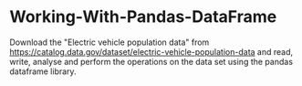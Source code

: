 # Working-With-Pandas-DataFrame
Download the "Electric vehicle population data" from https://catalog.data.gov/dataset/electric-vehicle-population-data and read, write, analyse and perform the operations on the data set using the pandas dataframe library.
